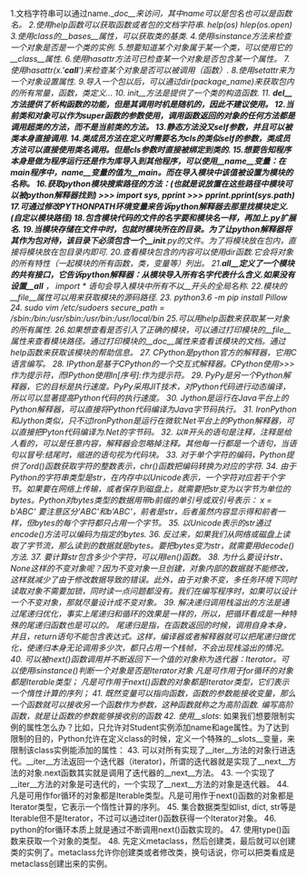 1.文档字符串可以通过name.__doc__来访问，其中name可以是包名也可以是函数名。
2.使用help函数可以获取函数或者包的文档字符串.
	help(os)
	hlep(os.open)
3.使用class的__bases__属性，可以获取类的基类.
4.使用isinstance方法来检查一个对象是否是一个类的实例.
5.想要知道某个对象属于某一个类，可以使用它的__class__属性.
6.使用hasattr方法可已检查某一个对象是否包含某一个属性。
7.使用hasattr(x.'__call__')来检查某个对象是否可以被调用（函数）.
8.使用setattr来为一个对象设置属性.
9.导入一个包以后，可以通过dir(package_name)来获取包内的所有常量，函数，类定义...
10. __init__方法是提供了一个类的构造函数.
11. __del__方法提供了析构函数的功能，但是其调用时机是随机的，因此不建议使用。
12.当前类和对象可以作为super函数的参数使用，调用函数返回的对象的任何方法都是调用超类的方法，而不是当前类的方法。
13.静态方法没又self参数，并且可以被类本身直接调用.
14.类成员方法在定义时需要名为cls的类似self的参数，类成员方法可以直接使用类名调用。但是cls参数时直接被绑定到类的.
15.想要告知程序本身是做为程序运行还是作为库导入到其他程序，可以使用__name__变量：在main程序中，__name__变量的值为__main__。而在导入模块中该值被设置为模块的名称。
16.获取python模块搜索路径的方法：(也就是说放置在这些路径中模块可以被python解释器找到)
	>>> import sys, pprint
	>>> pprint.pprint(sys.path)
17.可通过修改PYTHONPATH环境变量来告诉python解释器去那里找模块定义.(自定以模块路径)
18.包含模块代码的文件的名字要和模块名一样，再加上.py扩展名.
19.当模块存储在文件中时，包就时模块所在的目录。为了让python解释器将其作为包对待，该目录下必须包含一个__init__.py的文件。为了将模块放在包内，直接将模块放在包目录内即可.
20.查看模块包含的内容可以使用dir函数.它会将对象的所有特性（一起模块的所有函数，类，变量等）列出。
21.__all__定义了一个模块的共有接口，它告诉python解释器：从模块导入所有名字代表什么含义.如果没有设置__all___ ， import * 语句会导入模块中所有不以__开头的全局名称.
22.模块的__file__属性可以用来获取模块的源码路径.
23. python3.6 -m pip install Pillow
24. sudo vim /etc/sudoers
	secure_path = /sbin:/bin:/usr/sbin:/usr/bin:/usr/local/bin
25.可以用help函数来获取某一对象的所有属性.
26.如果想查看是否引入了正确的模块，可以通过打印模块的__file__属性来查看模块路径。通过打印模块的__doc__属性来查看该模块的文档。通过help函数来获取该模块的帮助信息。
27. CPython是python官方的解释器，它用C语言编写。
28. IPython是基于CPython的一个交互式解释器。CPython使用>>>作为提示符，而IPython使用In[序号]:作为提示符。
29. PyPy是另一个Python解释器，它的目标是执行速度。PyPy采用JIT技术，对Python代码进行动态编译，所以可以显著提高Python代码的执行速度。
30. Jython是运行在Java平台上的Python解释器，可以直接将Python代码编译为Java字节码执行。
31. IronPython和Jython类似，只不过IronPython是运行在微软.Net平台上的Python解释器，可以直接把Pyton代码编译为.Net的字节码。
32. 以#开头的语句是注释，注释是给人看的，可以是任意内容，解释器会忽略掉注释。其他每一行都是一个语句，当语句以冒号:结尾时，缩进的语句视为代码块。
33. 对于单个字符的编码，Python提供了ord()函数获取字符的整数表示，chr()函数把编码转换为对应的字符.
34. 由于Python的字符串类型是str，在内存中以Unicode表示，一个字符对应若干个字节。如果要在网络上传输，或者保存到磁盘上，就需要把str变为以字节为单位的bytes。Python对bytes类型的数据用带b前缀的单引号或双引号表示：
		x = b'ABC'
	要注意区分'ABC'和b'ABC'，前者是str，后者虽然内容显示得和前者一样，但bytes的每个字符都只占用一个字节。
35. 以Unicode表示的str通过encode()方法可以编码为指定的bytes.
36. 反过来，如果我们从网络或磁盘上读取了字节流，那么读到的数据就是bytes。要把bytes变为str，就需要用decode()方法.
37. 要计算str包含多少个字符，可以用len()函数。
38. 为什么要设计str、None这样的不变对象呢？因为不变对象一旦创建，对象内部的数据就不能修改，这样就减少了由于修改数据导致的错误。此外，由于对象不变，多任务环境下同时读取对象不需要加锁，同时读一点问题都没有。我们在编写程序时，如果可以设计一个不变对象，那就尽量设计成不变对象。
39. 解决递归调用栈溢出的方法是通过尾递归优化，事实上尾递归和循环的效果是一样的，所以，把循环看成是一种特殊的尾递归函数也是可以的。
	尾递归是指，在函数返回的时候，调用自身本身，并且，return语句不能包含表达式。这样，编译器或者解释器就可以把尾递归做优化，使递归本身无论调用多少次，都只占用一个栈帧，不会出现栈溢出的情况。
40. 可以被next()函数调用并不断返回下一个值的对象称为迭代器：Iterator。可以使用isinstance()判断一个对象是否是Iterator对象
	凡是可作用于for循环的对象都是Iterable类型；
	凡是可作用于next()函数的对象都是Iterator类型，它们表示一个惰性计算的序列；
41. 既然变量可以指向函数，函数的参数能接收变量，那么一个函数就可以接收另一个函数作为参数，这种函数就称之为高阶函数.
	编写高阶函数，就是让函数的参数能够接收别的函数
42. 使用__slots__: 如果我们想要限制实例的属性怎么办？比如，只允许对Student实例添加name和age属性。为了达到限制的目的，Python允许在定义class的时候，定义一个特殊的__slots__变量，来限制该class实例能添加的属性：
43. 可以对所有实现了__iter__方法的对象行进迭代。__iter__方法返回一个迭代器（iterator)，所谓的迭代器就是实现了__next__方法的对象.next函数其实就是调用了迭代器的__next__方法。
43. 一个实现了__iter__方法的对象是可迭代的，一个实现了__next__方法的对象是迭代器。
44. 凡是可用作for循环的对象都是Iterable类型。凡是可用作于next()函数的对象都是Iterator类型，它表示一个惰性计算的序列。
45. 集合数据类型如list, dict, str等是Iterable但不是Iterator，不过可以通过iter()函数获得一个Iterator对象。
46. python的for循环本质上就是通过不断调用next()函数实现的。
47. 使用type()函数来获取一个对象的类型。
48. 先定义metaclass，然后创建类，最后就可以创建类的实例了。metaclass允许你创建类或者修改类，换句话说，你可以把类看成是metaclass创建出来的实例。
